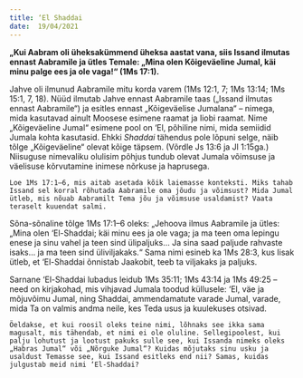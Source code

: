 ```yaml
---
title: ‘El Shaddai  
date:  19/04/2021  
---
```


**„Kui Aabram oli üheksakümmend üheksa aastat vana, siis Issand ilmutas ennast Aabramile ja ütles Temale: „Mina olen Kõigeväeline Jumal, käi minu palge ees ja ole vaga!“ (1Ms 17:1).**

Jahve oli ilmunud Aabramile mitu korda varem (1Ms 12:1, 7; 1Ms 13:14; 1Ms 15:1, 7, 18). Nüüd ilmutab Jahve ennast Aabramile taas („Issand ilmutas ennast Aabramile“) ja esitles ennast „Kõigeväelise Jumalana“ – nimega, mida kasutavad ainult Moosese esimene raamat ja Iiobi raamat. Nime „Kõigeväeline Jumal“ esimene pool on ‘El, põhiline nimi, mida semiidid Jumala kohta kasutasid. Ehkki _Shaddai_ tähendus pole lõpuni selge, näib tõlge „Kõigeväeline“ olevat kõige täpsem. (Võrdle Js 13:6 ja Jl 1:15ga.) Niisuguse nimevaliku olulisim põhjus tundub olevat Jumala võimsuse ja väelisuse kõrvutamine inimese nõrkuse ja haprusega.

`Loe 1Ms 17:1–6, mis aitab asetada kõik laiemasse konteksti. Miks tahab Issand sel korral rõhutada Aabramile oma jõudu ja võimsust? Mida Jumal ütleb, mis nõuab Aabramilt Tema jõu ja võimsuse usaldamist? Vaata teraselt kuuendat salmi.`

Sõna-sõnaline tõlge 1Ms 17:1–6 oleks: „Jehoova ilmus Aabramile ja ütles: „Mina olen ‘El-Shaddai; käi minu ees ja ole vaga; ja ma teen oma lepingu enese ja sinu vahel ja teen sind ülipaljuks… Ja sina saad paljude rahvaste isaks… ja ma teen sind üliviljakaks.“ Sama nimi esineb ka 1Ms 28:3, kus Iisak ütleb, et ‘El-Shaddai õnnistab Jaakobit, teeb ta viljakaks ja paljuks.

Sarnane ‘El-Shaddai lubadus leidub 1Ms 35:11; 1Ms 43:14 ja 1Ms 49:25 – need on kirjakohad, mis vihjavad Jumala toodud küllusele: ‘El, väe ja mõjuvõimu Jumal, ning Shaddai, ammendamatute varade Jumal, varade, mida Ta on valmis andma neile, kes Teda usus ja kuulekuses otsivad.

`Öeldakse, et kui roosil oleks teine nimi, lõhnaks see ikka sama magusalt, mis tähendab, et nimi ei ole oluline. Sellegipoolest, kui palju lohutust ja lootust pakuks sulle see, kui Issanda nimeks oleks „Habras Jumal“ või „Nõrguke Jumal“? Kuidas mõjutaks sinu usku ja usaldust Temasse see, kui Issand esitleks end nii? Samas, kuidas julgustab meid nimi ‘El-Shaddai?`